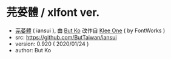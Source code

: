 # 芫荽體 / xlfont ver.

 - [芫荽體](https://github.com/ButTaiwan/iansui) ( iansui ), 由 [But Ko](https://github.com/ButTaiwan) 改作自 [Klee One](https://github.com/fontworks-fonts/Klee)  ( by FontWorks )
 - src: https://github.com/ButTaiwan/iansui
 - version: 0.920 ( 2020/01/24 )
 - author: But Ko

